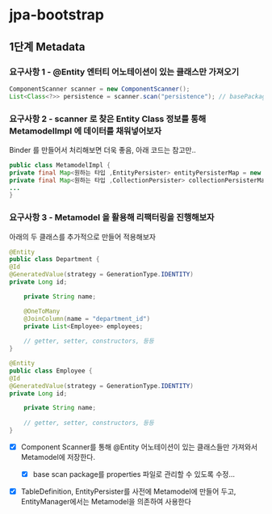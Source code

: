# jpa-bootstrap

## 1단계 Metadata

### 요구사항 1 - @Entity 엔터티 어노테이션이 있는 클래스만 가져오기
```java
ComponentScanner scanner = new ComponentScanner();
List<Class<?>> persistence = scanner.scan("persistence"); // basePackage 변경해도 괜찮습니다
```

### 요구사항 2 - scanner 로 찾은 Entity Class 정보를 통해 MetamodelImpl 에 데이터를 채워넣어보자
Binder 를 만들어서 처리해보면 더욱 좋음, 아래 코드는 참고만..
```java
public class MetamodelImpl {
private final Map<원하는 타입 ,EntityPersister> entityPersisterMap = new ConcurrentHashMap<>();
private final Map<원하는 타입 ,CollectionPersister> collectionPersisterMap = new ConcurrentHashMap<>();
...
}
```
### 요구사항 3 - Metamodel 을 활용해 리팩터링을 진행해보자
아래의 두 클래스를 추가적으로 만들어 적용해보자
```java
@Entity
public class Department {
@Id
@GeneratedValue(strategy = GenerationType.IDENTITY)
private Long id;

    private String name;

    @OneToMany
    @JoinColumn(name = "department_id")
    private List<Employee> employees;
    
    // getter, setter, constructors, 등등
}

@Entity
public class Employee {
@Id
@GeneratedValue(strategy = GenerationType.IDENTITY)
private Long id;

    private String name;
  
    // getter, setter, constructors, 등등
}
```

- [x] Component Scanner를 통해 @Entity 어노테이션이 있는 클래스들만 가져와서 Metamodel에 저장한다.
  - [x] base scan package를 properties 파일로 관리할 수 있도록 수정...
- [x] TableDefinition, EntityPersister를 사전에 Metamodel에 만들어 두고, EntityManager에서는 Metamodel을 의존하여 사용한다

